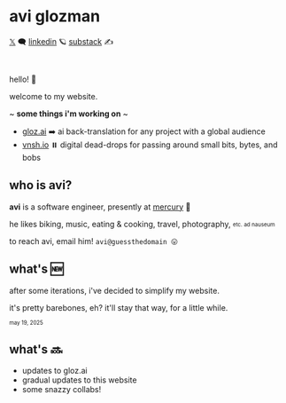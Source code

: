 # avi glozman

[𝕏](https://x.com/avigloz) 🗨️
[linkedin](https://www.linkedin.com/in/avi-glozman/) 🪐
[substack](https://substack.com/@avigloz) ✍️

<br>

hello! 👋

welcome to my website.

~ **some things i'm working on** ~

- [gloz.ai](https://gloz.ai) ➡️ ai back-translation for any project with a global audience
- [vnsh.io](https://vnsh.io) ⏸️ digital dead-drops for passing around small bits, bytes, and bobs

## who is avi?

**avi** is a software engineer, presently at [mercury](https://mercury.com) 🏦

he likes biking, music, eating & cooking, travel, photography, <sub><sup>etc. ad nauseum</sup></sub>

to reach avi, email him! `avi@guessthedomain 😛`

## what's 🆕

after some iterations, i've decided to simplify my website.

it's pretty barebones, eh? it'll stay that way, for a little while.

<sub><sup>may 19, 2025</sup></sub>

## what's 🔜

- updates to gloz.ai
- gradual updates to this website
- some snazzy collabs!

